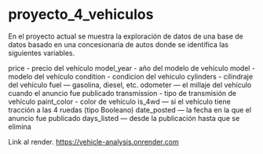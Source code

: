# proyecto_4_vehiculos
En el proyecto actual se muestra la exploración de datos de una base de datos basado en una concesionaria de autos donde se identifica las siguientes variables.

price - precio del vehículo
model_year - año del modelo de vehículo
model - modelo del vehículo
condition - condicion del vehiculo
cylinders - cilindraje del vehículo
fuel — gasolina, diesel, etc.
odometer — el millaje del vehículo cuando el anuncio fue publicado
transmission - tipo de transmisión de vehículo
paint_color - color de vehículo
is_4wd — si el vehículo tiene tracción a las 4 ruedas (tipo Booleano)
date_posted — la fecha en la que el anuncio fue publicado
days_listed — desde la publicación hasta que se elimina



Link al render.
https://vehicle-analysis.onrender.com
